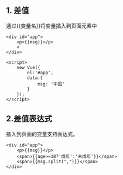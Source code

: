 ## 1. 差值

通过{{变量名}}将变量插入到页面元素中

```
<div id="app">
    <p>{{msg}}</p>
    <
</div>

<script>
    new Vue({
        el:'#app',
        data:{
            msg: '中国'
        }
    });
</script>
```

## 2.差值表达式

插入到页面的变量支持表达式。

```
<div id="app">
    <p>{{msg}}</p>
    <span>{{age>=18?'成年':'未成年'}}</span>
    <span>{{msg.split(",")}}</span>
</div>
```

